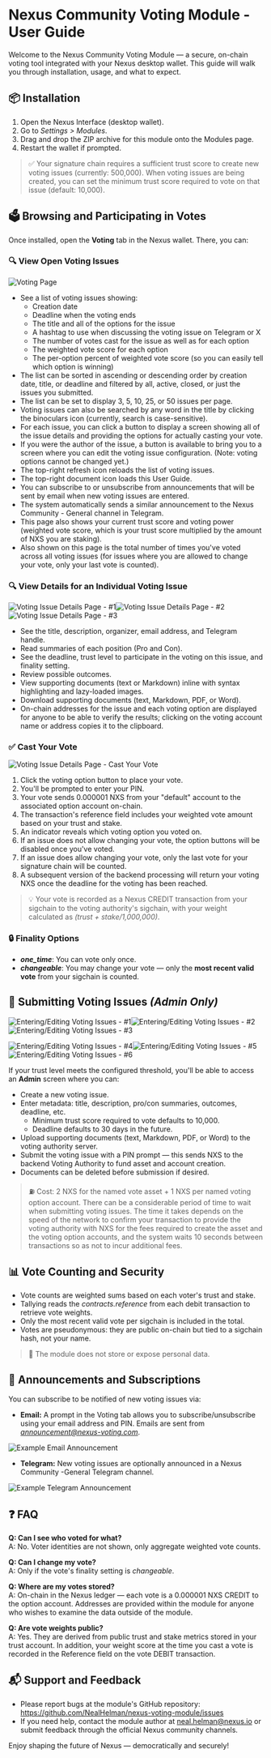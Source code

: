# Nexus Community Voting Module - User Guide

Welcome to the Nexus Community Voting Module — a secure, on-chain voting tool integrated with your Nexus desktop wallet. This guide will walk you through installation, usage, and what to expect.

## 📦 Installation

1.  Open the Nexus Interface (desktop wallet).
2.  Go to *Settings \> Modules*.
3.  Drag and drop the ZIP archive for this module onto the Modules page.
4.  Restart the wallet if prompted.

> ✅ Your signature chain requires a sufficient trust score to create new voting issues (currently: 500,000). When voting issues are being created, you can set the minimum trust score required to vote on that issue (default: 10,000).

## 🗳 Browsing and Participating in Votes

Once installed, open the **Voting** tab in the Nexus wallet. There, you can:

### 🔍 View Open Voting Issues

![Voting Page](https://raw.githubusercontent.com/NealHelman/nexus-voting-module/main/user_guide//screenshots/VotingPage.jpg)

- See a list of voting issues showing:
  - Creation date
  - Deadline when the voting ends
  - The title and all of the options for the issue
  - A hashtag to use when discussing the voting issue on Telegram or X
  - The number of votes cast for the issue as well as for each option
  - The weighted vote score for each option
  - The per-option percent of weighted vote score (so you can easily tell which option is winning)
- The list can be sorted in ascending or descending order by creation date, title, or deadline and filtered by all, active, closed, or just the issues you submitted.
- The list can be set to display 3, 5, 10, 25, or 50 issues per page.
- Voting issues can also be searched by any word in the title by clicking the binoculars icon (currently, search is case-sensitive).
- For each issue, you can click a button to display a screen showing all of the issue details and providing the options for actually casting your vote.
- If you were the author of the issue, a button is available to bring you to a screen where you can edit the voting issue configuration. (Note: voting options cannot be changed yet.)
- The top-right refresh icon reloads the list of voting issues.
- The top-right document icon loads this User Guide.
- You can subscribe to or unsubscribe from announcements that will be sent by email when new voting issues are entered.
- The system automatically sends a similar announcement to the Nexus Community - General channel in Telegram.
- This page also shows your current trust score and voting power (weighted vote score, which is your trust score multiplied by the amount of NXS you are staking).
- Also shown on this page is the total number of times you've voted across all voting issues (for issues where you are allowed to change your vote, only your last vote is counted).

### 🔍 View Details for an Individual Voting Issue

![Voting Issue Details Page - #1](https://raw.githubusercontent.com/NealHelman/nexus-voting-module/main/user_guide/screenshots/Issue-Details-Top.jpg)![Voting Issue Details Page - #2](https://raw.githubusercontent.com/NealHelman/nexus-voting-module/main/user_guide/screenshots/Issue-Details-Middle1.jpg)![Voting Issue Details Page - #3](https://raw.githubusercontent.com/NealHelman/nexus-voting-module/main/user_guide/screenshots/Issue-Details-Middle2.jpg)

- See the title, description, organizer, email address, and Telegram handle.
- Read summaries of each position (Pro and Con).
- See the deadline, trust level to participate in the voting on this issue, and finality setting.
- Review possible outcomes.
- View supporting documents (text or Markdown) inline with syntax highlighting and lazy-loaded images.
- Download supporting documents (text, Markdown, PDF, or Word).
- On-chain addresses for the issue and each voting option are displayed for anyone to be able to verify the results; clicking on the voting account name or address copies it to the clipboard.

### ✅ Cast Your Vote

![Voting Issue Details Page - Cast Your Vote](https://raw.githubusercontent.com/NealHelman/nexus-voting-module/main/user_guide/screenshots/Issue-Details-Bottom.jpg)

1.  Click the voting option button to place your vote.
2.  You'll be prompted to enter your PIN.
3.  Your vote sends 0.000001 NXS from your "default" account to the associated option account on-chain.
4.  The transaction's reference field includes your weighted vote amount based on your trust and stake.
5.  An indicator reveals which voting option you voted on.
6.  If an issue does not allow changing your vote, the option buttons will be disabled once you've voted.
7.  If an issue does allow changing your vote, only the last vote for your signature chain will be counted.
8.  A subsequent version of the backend processing will return your voting NXS once the deadline for the voting has been reached.

> 💡 Your vote is recorded as a Nexus CREDIT transaction from your sigchain to the voting authority's sigchain, with your weight calculated as *(trust + stake/1,000,000)*.

### 🔒 Finality Options

- *****one_time*****: You can vote only once.
- *****changeable*****: You may change your vote — only the **most recent valid vote** from your sigchain is counted.

## 🧾 Submitting Voting Issues *(Admin Only)*

![Entering/Editing Voting Issues - #1](https://raw.githubusercontent.com/NealHelman/nexus-voting-module/main/user_guide/screenshots/Enter-New-Voting-Issue-Top.jpg)![Entering/Editing Voting Issues - #2](https://raw.githubusercontent.com/NealHelman/nexus-voting-module/main/user_guide/screenshots/Enter-New-Voting-Issue-Middle.jpg)![Entering/Editing Voting Issues - #3](https://raw.githubusercontent.com/NealHelman/nexus-voting-module/main/user_guide/screenshots/Enter-New-Voting-Issue-Bottom.jpg)

![Entering/Editing Voting Issues - #4](https://raw.githubusercontent.com/NealHelman/nexus-voting-module/main/user_guide/screenshots/Edit-Voting-Issue-Top.jpg)![Entering/Editing Voting Issues - #5](https://raw.githubusercontent.com/NealHelman/nexus-voting-module/main/user_guide/screenshots/Edit-Voting-Issue-Supporting-Docs.jpg)![Entering/Editing Voting Issues - #6](https://raw.githubusercontent.com/NealHelman/nexus-voting-module/main/user_guide/screenshots/Edit-Voting-Issue-Options.jpg)

If your trust level meets the configured threshold, you'll be able to access an **Admin** screen where you can:

- Create a new voting issue.
- Enter metadata: title, description, pro/con summaries, outcomes, deadline, etc.
  - Minimum trust score required to vote defaults to 10,000.
  - Deadline defaults to 30 days in the future.
- Upload supporting documents (text, Markdown, PDF, or Word) to the voting authority server.
- Submit the voting issue with a PIN prompt — this sends NXS to the backend Voting Authority to fund asset and account creation.
- Documents can be deleted before submission if desired.

> ⛽ Cost: 2 NXS for the named vote asset + 1 NXS per named voting option account.
> There can be a considerable period of time to wait when submitting voting issues. The time it takes depends on the speed of the network to confirm your transaction to provide the voting authority with NXS for the fees required to create the asset and the voting option accounts, and the system waits 10 seconds between transactions so as not to incur additional fees.

## 📊 Vote Counting and Security

- Vote counts are weighted sums based on each voter's trust and stake.
- Tallying reads the *contracts.reference* from each debit transaction to retrieve vote weights.
- Only the most recent valid vote per sigchain is included in the total.
- Votes are pseudonymous: they are public on-chain but tied to a sigchain hash, not your name.

> 🔐 The module does not store or expose personal data.

## 📢 Announcements and Subscriptions

You can subscribe to be notified of new voting issues via:

- **Email:** A prompt in the Voting tab allows you to subscribe/unsubscribe using your email address and PIN. Emails are sent from *announcement@nexus-voting.com*.

![Example Email Announcement](https://raw.githubusercontent.com/NealHelman/nexus-voting-module/main/user_guide/screenshots/Example-Email-Announcement.jpg)

- **Telegram:** New voting issues are optionally announced in a Nexus Community -General Telegram channel.

![Example Telegram Announcement](https://raw.githubusercontent.com/NealHelman/nexus-voting-module/main/user_guide/screenshots/Example-Telegram-Announcement.jpg)


## ❓ FAQ

**Q: Can I see who voted for what?**  
A: No. Voter identities are not shown, only aggregate weighted vote counts.

**Q: Can I change my vote?**  
A: Only if the vote's finality setting is *changeable*.

**Q: Where are my votes stored?**  
A: On-chain in the Nexus ledger — each vote is a 0.000001 NXS CREDIT to the option account. Addresses are provided within the module for anyone who wishes to examine the data outside of the module.

**Q: Are vote weights public?**  
A: Yes. They are derived from public trust and stake metrics stored in your trust account. In addition, your weight score at the time you cast a vote is recorded in the Reference field on the vote DEBIT transaction.

## 📬 Support and Feedback

- Please report bugs at the module's GitHub repository: https://github.com/NealHelman/nexus-voting-module/issues
- If you need help, contact the module author at neal.helman@nexus.io or submit feedback through the official Nexus community channels.

Enjoy shaping the future of Nexus — democratically and securely!
